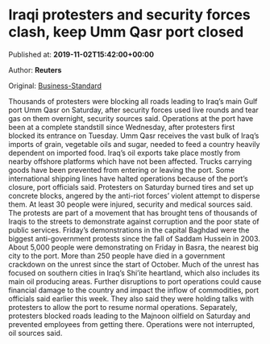 
# Iraqi protesters and security forces clash, keep Umm Qasr port closed

Published at: **2019-11-02T15:42:00+00:00**

Author: **Reuters**

Original: [Business-Standard](https://www.business-standard.com/article/international/iraqi-protesters-and-security-forces-clash-keep-umm-qasr-port-closed-119110200976_1.html)

Thousands of protesters were blocking all roads leading to Iraq’s main Gulf port Umm Qasr on Saturday, after security forces used live rounds and tear gas on them overnight, security sources said.
Operations at the port have been at a complete standstill since Wednesday, after protesters first blocked its entrance on Tuesday.
Umm Qasr receives the vast bulk of Iraq’s imports of grain, vegetable oils and sugar, needed to feed a country heavily dependent on imported food. Iraq’s oil exports take place mostly from nearby offshore platforms which have not been affected.
Trucks carrying goods have been prevented from entering or leaving the port. Some international shipping lines have halted operations because of the port’s closure, port officials said.
Protesters on Saturday burned tires and set up concrete blocks, angered by the anti-riot forces’ violent attempt to disperse them. At least 30 people were injured, security and medical sources said.
The protests are part of a movement that has brought tens of thousands of Iraqis to the streets to demonstrate against corruption and the poor state of public services.
Friday’s demonstrations in the capital Baghdad were the biggest anti-government protests since the fall of Saddam Hussein in 2003. About 5,000 people were demonstrating on Friday in Basra, the nearest big city to the port.
More than 250 people have died in a government crackdown on the unrest since the start of October. Much of the unrest has focused on southern cities in Iraq’s Shi’ite heartland, which also includes its main oil producing areas.
Further disruptions to port operations could cause financial damage to the country and impact the inflow of commodities, port officials said earlier this week. They also said they were holding talks with protesters to allow the port to resume normal operations.
Separately, protesters blocked roads leading to the Majnoon oilfield on Saturday and prevented employees from getting there. Operations were not interrupted, oil sources said.
